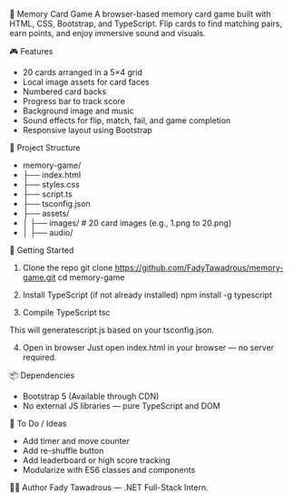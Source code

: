 🧠 Memory Card Game
A browser-based memory card game built with HTML, CSS, Bootstrap, and TypeScript. Flip cards to find matching pairs, earn points, and enjoy immersive sound and visuals.

🎮 Features
- 20 cards arranged in a 5×4 grid
- Local image assets for card faces
- Numbered card backs
- Progress bar to track score
- Background image and music
- Sound effects for flip, match, fail, and game completion
- Responsive layout using Bootstrap

📁 Project Structure
- memory-game/
- ├── index.html
- ├── styles.css
- ├── script.ts
- ├── tsconfig.json
- ├── assets/
- │   ├── images/            # 20 card images (e.g., 1.png to 20.png)
- │   ├── audio/



🚀 Getting Started
1. Clone the repo
git clone https://github.com/FadyTawadrous/memory-game.git
cd memory-game


2. Install TypeScript (if not already installed)
npm install -g typescript


3. Compile TypeScript
tsc

This will generatescript.js based on your tsconfig.json.


4. Open in browser
Just open index.html in your browser — no server required.


📦 Dependencies
- Bootstrap 5 (Available through CDN)
- No external JS libraries — pure TypeScript and DOM

📌 To Do / Ideas
- Add timer and move counter
- Add re-shuffle button
- Add leaderboard or high score tracking
- Modularize with ES6 classes and components

🧑‍💻 Author
Fady Tawadrous — .NET Full-Stack Intern.
